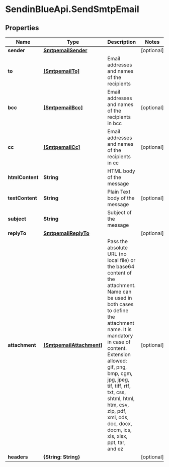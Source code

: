 # SendinBlueApi.SendSmtpEmail

## Properties
Name | Type | Description | Notes
------------ | ------------- | ------------- | -------------
**sender** | [**SmtpemailSender**](SmtpemailSender.md) |  | [optional] 
**to** | [**[SmtpemailTo]**](SmtpemailTo.md) | Email addresses and names of the recipients | 
**bcc** | [**[SmtpemailBcc]**](SmtpemailBcc.md) | Email addresses and names of the recipients in bcc | [optional] 
**cc** | [**[SmtpemailCc]**](SmtpemailCc.md) | Email addresses and names of the recipients in cc | [optional] 
**htmlContent** | **String** | HTML body of the message | 
**textContent** | **String** | Plain Text body of the message | [optional] 
**subject** | **String** | Subject of the message | 
**replyTo** | [**SmtpemailReplyTo**](SmtpemailReplyTo.md) |  | [optional] 
**attachment** | [**[SmtpemailAttachment]**](SmtpemailAttachment.md) | Pass the absolute URL (no local file) or the base64 content of the attachment. Name can be used in both cases to define the attachment name. It is mandatory in case of content. Extension allowed: gif, png, bmp, cgm, jpg, jpeg, tif, tiff, rtf, txt, css, shtml, html, htm, csv, zip, pdf, xml, ods, doc, docx, docm, ics, xls, xlsx, ppt, tar, and ez | [optional] 
**headers** | **{String: String}** |  | [optional] 



